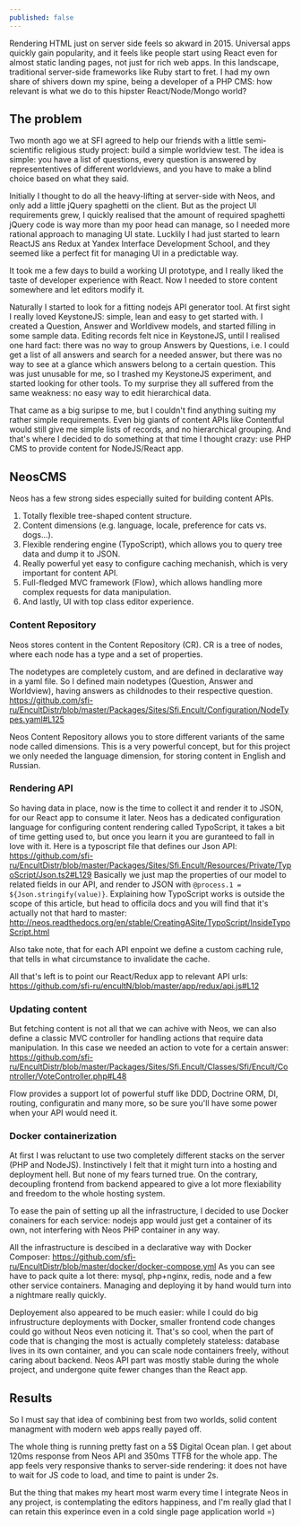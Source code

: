 ```yaml
---
published: false
---
```



Rendering HTML just on server side feels so akward in 2015. Universal apps quickly gain popularity, and it feels like people start using React even for almost static landing pages, not just for rich web apps.
In this landscape, traditional server-side frameworks like Ruby start to fret. I had my own share of shivers down my spine, being a developer of a PHP CMS: how relevant is what we do to this hipster React/Node/Mongo world?

## The problem
Two month ago we at SFI agreed to help our friends with a little semi-scientific religious study project: build a simple worldview test. The idea is simple: you have a list of questions, every question is answered by represententives of different worldviews, and you have to make a blind choice based on what they said.

Initially I thought to do all the heavy-lifting at server-side with Neos, and only add a little jQuery spaghetti on the client.
But as the project UI requirements grew, I quickly realised that the amount of required spaghetti jQuery code is way more than my poor head can manage, so I needed more rational approach to managing UI state. Lucklily I had just started to learn ReactJS ans Redux at Yandex Interface Development School, and they seemed like a perfect fit for managing UI in a predictable way.

It took me a few days to build a working UI prototype, and I really liked the taste of developer experience with React. Now I needed to store content somewhere and let editors modify it.

Naturally I started to look for a fitting nodejs API generator tool. At first sight I really loved KeystoneJS: simple, lean and easy to get started with. I created a Question, Answer and Worldivew models, and started filling in some sample data. Editing records felt nice in KeystoneJS, until I realised one hard fact: there was no way to group Answers by Questions, i.e. I could get a list of all answers and search for a needed answer, but there was no way to see at a glance which answers belong to a certain question.
This was just unusable for me, so I trashed my KeystoneJS experiment, and started looking for other tools. To my surprise they all suffered from the same weakness: no easy way to edit hierarchical data.

That came as a big suripse to me, but I couldn't find anything suiting my rather simple requirements. Even big giants of content APIs like Contentful would still give me simple lists of records, and no hierarchical grouping.
And that's where I decided to do something at that time I thought crazy: use PHP CMS to provide content for NodeJS/React app.

## NeosCMS

Neos has a few strong sides especially suited for building content APIs.

1. Totally flexible tree-shaped content structure.
2. Content dimensions (e.g. language, locale, preference for cats vs. dogs...).
3. Flexible rendering engine (TypoScript), which allows you to query tree data and dump it to JSON.
4. Really powerful yet easy to configure caching mechanish, which is very important for content API.
5. Full-fledged MVC framework (Flow), which allows handling more complex requests for data manipulation.
6. And lastly, UI with top class editor experience.

### Content Repository
Neos stores content in the Content Repository (CR). CR is a tree of nodes, where each node has a type and a set of properties.

The nodetypes are completely custom, and are defined in declarative way in a yaml file.
So I defined main nodetypes (Question, Answer and Worldview), having answers as childnodes to their respective question.
https://github.com/sfi-ru/EncultDistr/blob/master/Packages/Sites/Sfi.Encult/Configuration/NodeTypes.yaml#L125

Neos Content Repository allows you to store different variants of the same node called dimensions. This is a very powerful concept, but for this project we only needed the language dimension, for storing content in English and Russian.

### Rendering API
So having data in place, now is the time to collect it and render it to JSON, for our React app to consume it later.
Neos has a dedicated configuration language for configuring content rendering called TypoScript, it takes a bit of time getting used to, but once you learn it you are guranteed to fall in love with it. Here is a typoscript file that defines our Json API: https://github.com/sfi-ru/EncultDistr/blob/master/Packages/Sites/Sfi.Encult/Resources/Private/TypoScript/Json.ts2#L129
Basically we just map the properties of our model to related fields in our API, and render to JSON with `@process.1 = ${Json.stringify(value)}`.
Explaining how TypoScript works is outside the scope of this article, but head to officila docs and you will find that it's actually not that hard to master: http://neos.readthedocs.org/en/stable/CreatingASite/TypoScript/InsideTypoScript.html

Also take note, that for each API enpoint we define a custom caching rule, that tells in what circumstance to invalidate the cache.

All that's left is to point our React/Redux app to relevant API urls: https://github.com/sfi-ru/encultN/blob/master/app/redux/api.js#L12

### Updating content
But fetching content is not all that we can achive with Neos, we can also define a classic MVC controller for handling actions that require data manipulation. In this case we needed an action to vote for a certain answer: https://github.com/sfi-ru/EncultDistr/blob/master/Packages/Sites/Sfi.Encult/Classes/Sfi/Encult/Controller/VoteController.php#L48

Flow provides a support lot of powerful stuff like DDD, Doctrine ORM, DI, routing, configuratin and many more, so be sure you'll have some power when your API would need it.

### Docker containerization
At first I was reluctant to use two completely different stacks on the server (PHP and NodeJS). Instinctively I felt that it might turn into a hosting and deployment hell.
But none of my fears turned true. On the contrary, decoupling frontend from backend appeared to give a lot more flexiability and freedom to the whole hosting system.

To ease the pain of setting up all the infrastructure, I decided to use Docker conainers for each service: nodejs app would just get a container of its own, not interfering with Neos PHP container in any way.

All the infrastructure is descibed in a declarative way with Docker Composer: https://github.com/sfi-ru/EncultDistr/blob/master/docker/docker-compose.yml
As you can see have to pack quite a lot there: mysql, php+nginx, redis, node and a few other service containers. Managing and deploying it by hand would turn into a nightmare really quickly.

Deployement also appeared to be much easier: while I could do big infrustructure deployments with Docker, smaller frontend code changes could go without Neos even noticing it. That's so cool, when the part of code that is changing the most is actually completely stateless: database lives in its own container, and you can scale node containers freely, without caring about backend.
Neos API part was mostly stable during the whole project, and undergone quite fewer changes than the React app.

## Results

So I must say that idea of combining best from two worlds, solid content managment with modern web apps really payed off.

The whole thing is running pretty fast on a 5$ Digital Ocean plan. I get about 120ms response from Neos API and 350ms TTFB for the whole app. The app feels very responsive thanks to server-side rendering: it does not have to wait for JS code to load, and time to paint is under 2s.

But the thing that makes my heart most warm every time I integrate Neos in any project, is contemplating the editors happiness, and I'm really glad that I can retain this experince even in a cold single page application world =)


